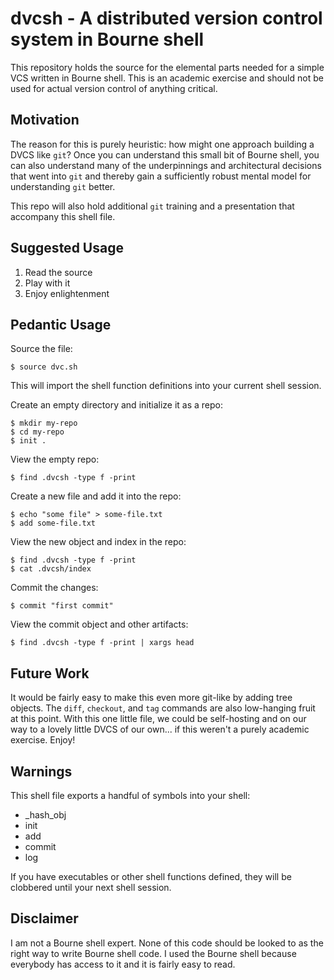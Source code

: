 # dvcsh - A distributed version control system in Bourne shell

This repository holds the source for the elemental parts needed for a simple VCS written in Bourne shell. This is an academic exercise and should not be used for actual version control of anything critical.

## Motivation

The reason for this is purely heuristic: how might one approach building a DVCS like `git`? Once you can understand this small bit of Bourne shell, you can also understand many of the underpinnings and architectural decisions that went into `git` and thereby gain a sufficiently robust mental model for understanding `git` better.

This repo will also hold additional `git` training and a presentation that accompany this shell file.

## Suggested Usage

1. Read the source
2. Play with it
3. Enjoy enlightenment

## Pedantic Usage

Source the file:

    $ source dvc.sh

This will import the shell function definitions into your current shell session.

Create an empty directory and initialize it as a repo:

    $ mkdir my-repo
    $ cd my-repo
    $ init .

View the empty repo:

    $ find .dvcsh -type f -print

Create a new file and add it into the repo:

    $ echo "some file" > some-file.txt
    $ add some-file.txt

View the new object and index in the repo:

    $ find .dvcsh -type f -print
    $ cat .dvcsh/index

Commit the changes:

    $ commit "first commit"

View the commit object and other artifacts:

    $ find .dvcsh -type f -print | xargs head

## Future Work

It would be fairly easy to make this even more git-like by adding tree objects. The `diff`, `checkout`, and `tag` commands are also low-hanging fruit at this point. With this one little file, we could be self-hosting and on our way to a lovely little DVCS of our own... if this weren't a purely academic exercise. Enjoy!

## Warnings

This shell file exports a handful of symbols into your shell:

* _hash_obj
* init
* add
* commit
* log

If you have executables or other shell functions defined, they will be clobbered until your next shell session.

## Disclaimer

I am not a Bourne shell expert. None of this code should be looked to as the right way to write Bourne shell code. I used the Bourne shell because everybody has access to it and it is fairly easy to read.
